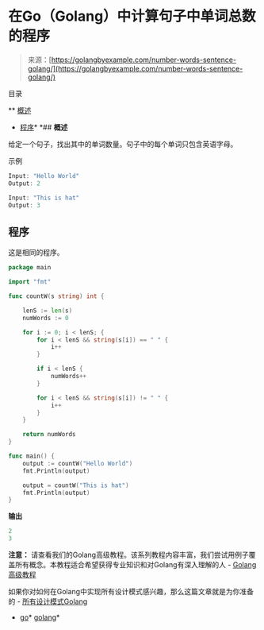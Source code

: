 <!--yml

分类：未分类

日期：2024-10-13 06:49:17

-->

# 在Go（Golang）中计算句子中单词总数的程序

> 来源：[https://golangbyexample.com/number-words-sentence-golang/](https://golangbyexample.com/number-words-sentence-golang/)

目录

**   [概述](#Overview "Overview")

+   [程序](#Program "Program")*  *## **概述**

给定一个句子，找出其中的单词数量。句子中的每个单词只包含英语字母。

示例

```go
Input: "Hello World"
Output: 2

Input: "This is hat"
Output: 3
```

## **程序**

这是相同的程序。

```go
package main

import "fmt"

func countW(s string) int {

	lenS := len(s)
	numWords := 0

	for i := 0; i < lenS; {
		for i < lenS && string(s[i]) == " " {
			i++
		}

		if i < lenS {
			numWords++
		}

		for i < lenS && string(s[i]) != " " {
			i++
		}
	}

	return numWords
}

func main() {
	output := countW("Hello World")
	fmt.Println(output)

	output = countW("This is hat")
	fmt.Println(output)
}
```

**输出**

```go
2
3
```

**注意：** 请查看我们的Golang高级教程。该系列教程内容丰富，我们尝试用例子覆盖所有概念。本教程适合希望获得专业知识和对Golang有深入理解的人 - [Golang高级教程](https://golangbyexample.com/golang-comprehensive-tutorial/)

如果你对如何在Golang中实现所有设计模式感兴趣，那么这篇文章就是为你准备的 - [所有设计模式Golang](https://golangbyexample.com/all-design-patterns-golang/)

+   [go](https://golangbyexample.com/tag/go/)*   [golang](https://golangbyexample.com/tag/golang/)*
